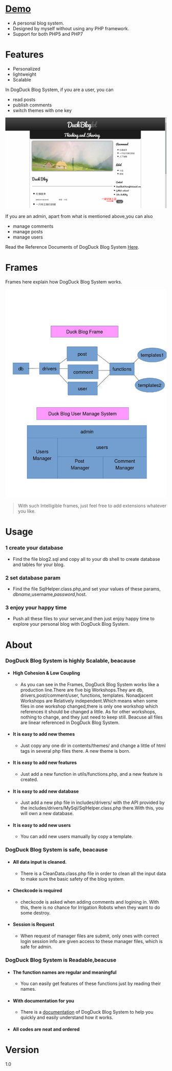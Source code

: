 # [Demo](https://www.dogduck.lol)

 - A personal blog system.
 - Designed by myself without using any PHP framework.
 - Support for both PHP5 and PHP7 

# Features
- Personalized
- lightweight
- Scalable

In DogDuck Blog System, if you are a user, you can

- read posts
- publish comments
- switch themes with one key

<img src='img/switchTheme.png' />

If you are an admin,
apart from what is mentioned above,you can also
- manage comments
- manage posts
- manage users

Read the Reference Documents of DogDuck Blog System [Here](./docs/index.html).


# Frames
Frames here explain how DogDuck Blog System works.

<img src='img/blogFrame.jpg' />

> With  such Intelligible frames, just feel free to add extensions whatever you like.

# Usage
### 1  create your database

-    Find the file blog2.sql and copy all to your db shell to create database and tables for your blog.


### 2  set database param

-    Find the file SqlHelper.class.php,and set your values of these params, $dbname,$username,$password,$host.



### 3  enjoy your happy time

-    Push all these files to your server,and then just enjoy happy time to explore your personal blog with  DogDuck Blog System.

# About


###  DogDuck Blog System is highly Scalable, beacause


- #### High Cohesion & Low Coupling

   - As you can see in the Frames, DogDuck Blog System works like a production line.There are five big Workshops.They are db, drivers,post/comment/user, functions, templates. Nonadjacent Workshops are Relatively independent.Which means when some files in one workshop changed,there is only one workshop which references it should be changed a little. As for other workshops, nothing to change, and they just need to keep still. Beacuse all files are linear referenced in DogDuck Blog System.

- #### It is easy to add new themes

   - Just copy any one dir in contents/themes/  and change a little of html tags in several php files there. A new theme is born.

- #### It is easy to add new features

  - Just add a new function in utils/functions.php, and a new feature is created.

- #### It is easy to add new database

   - Just add a new php file in includes/drivers/  with the API provided by the includes/drivers/MySql/SqlHelper.class.php there.With this, you will own a new database.

- #### It is easy to add new users

    - You can add new users manually by copy a template.

 ###  DogDuck Blog System is safe, beacause


- #### All data input is cleaned.

    - There is a CleanData.class.php file in order to clean all the input data to make sure the basic safety of the blog system.

- #### Checkcode is required

    - checkcode is asked when adding comments and logining in. With this, there is no chance for Irrigation Robots when they want to do some destroy.

- #### Session is Request

    - When request of manager files are submit, only ones with correct login session info are given access to these manager files, which is safe for admin.

###  DogDuck Blog System is Readable,beacuse


- #### The function names are regular and  meaningful

    - You can easily get features of these functions just by reading their names.

- #### With documentation for you

    - There is a [documentation](./docs/index.html) of DogDuck Blog System to help you quickly and easily understand how it works.

- #### All codes are neat and ordered

# Version
1.0







